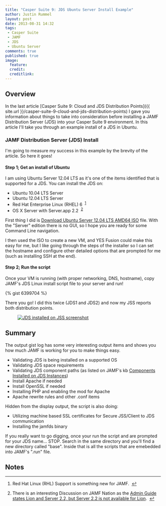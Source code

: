 ```yaml
---
title: "Casper Suite 9: JDS Ubuntu Server Install Example"
author: Justin Rummel
layout: post
date: 2013-08-31 14:32
tags: 
 - Casper Suite
 - JAMF
 - JDS
 - Ubuntu Server
comments: true
published: true
image:
  feature:
  credit:
  creditlink:
---
```

## Overview

In the last article [Casper Suite 9: Cloud and JDS Distribution Points]({{ site.url }}/casper-suite-9-cloud-and-jds-distribution-points) I gave you information about things to take into consideration before installing a JAMF Distribution Server (JDS) into your Casper Suite 9 environment.  In this article I'll take you through an example install of a JDS in Ubuntu.

### JAMF Distribution Server (JDS) Install

I'm going to measure my success in this example by the brevity of the article.  So here it goes! 

#### Step 1; Get an install of Ubuntu
I am using Ubuntu Server 12.04 LTS as it's one of the items identified that is supported for a JDS.  You can install the JDS on:

-	Ubuntu 10.04 LTS Server
-	Ubuntu 12.04 LTS Server
-	Red Hat Enterprise Linux (RHEL) 6 &nbsp;<sup id="fnr1-2013-08-31">[1]</sup>
-	OS X Server with Server.app 2.2 &nbsp;<sup id="fnr1-2013-08-31">[2]</sup>

First thing I did is [Download Ubuntu Server 12.04 LTS AMD64 ISO][ubuntu12.04] file.  With the "Server" edition there is no GUI, so I hope you are ready for some Command Line navigation. 

I then used the ISO to create a new VM, and YES Fusion could make this easy for me, but I like going through the steps of the installer so I can set the hostname and configure other detailed options that are prompted for me (such as installing SSH at the end).

#### Step 2; Run the script
Once your VM is running (with proper networking, DNS, hostname), copy JAMF's JDS Linux install script file to your server and run!

{% gist 6399704 %}

There you go!  I did this twice (JDS1 and JDS2) and now my JSS reports both distribution points.

<figure>
<a href="{{ site.url }}/images/2013/08/31/JDS.png"><img src="{{ site.url }}/images/2013/08/31/JDS_480.png" alt="JDS installed on JSS screenshot" title="JDS installed on JSS screenshot" /></a>
</figure>

## Summary
The output gist log has some very interesting output items and shows you how much JAMF is working for you to make things easy.

-	Validating JDS is being installed on a supported OS
-	Validating JDS space requirements
-	Validating JDS component paths (as listed on JAMF's kb [Components Installed on JDS Instances][339])
-	Install Apache if needed
-	Install OpenSSL if needed
-	Installing PHP and enabling the mod for Apache
-	Apache rewrite rules and other .conf items

Hidden from the display output, the script is also doing:

-	Utilizing machine based SSL certificates for Secure JSS/Client to JDS communication
-	Installing the jamfds binary

If you really want to go digging, once your run the script and are prompted for your JDS name... STOP.  Search in the same directory and you'll find a new directory called "base".  Inside that is all the scripts that are emebedded into JAMF's ".run" file. 

## Notes

<div class="footnotes">
<hr />
<ol>
	<li id="fn1-2013-08-31">
		<p>Red Hat Linux (RHL) Support is something new for JAMF. &nbsp;<a href="#fnr1-2013-08-31" class="footnoteBackLink" title="Jump back to footnote 1 in the text.">&#8617;</a></p>
	</li>
	<li id="fn2-2013-08-31">
		<p>There is an interesting Discussion on JAMF Nation as the <a href="https://jamfnation.jamfsoftware.com/discussion.html?id=8111">Admin Guide states Lion and Server 2.2, but Server 2.2 is not available for Lion</a>. &nbsp;<a href="#fnr2-2013-08-31" class="footnoteBackLink" title="Jump back to footnote 2 in the text.">&#8617;</a></p>
	</li>
</ol>
</div>


[1]: #fn1-2012-08-31
[2]: #fn2-2012-08-31

[ubuntu12.04]: http://www.ubuntu.com/download/server
[339]: https://jamfnation.jamfsoftware.com/article.html?id=339